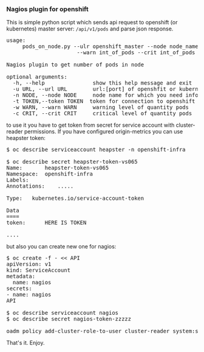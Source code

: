 <H3> Nagios plugin for openshift </h3>

This is simple python script which sends api request to openshift (or kubernetes) master server: `/api/v1/pods` and parse json response.
<pre>
usage:
	 pods_on_node.py --ulr openshift_master --node node_name --token bearer_token 
	                  --warn int_of_pods --crit int_of_pods

Nagios plugin to get number of pods in node

optional arguments:
  -h, --help               show this help message and exit
  -u URL, --url URL        url:[port] of openshfit or kubernetes master server
  -n NODE, --node NODE     node name for which you need info
  -t TOKEN,--token TOKEN  token for connection to openshift master
  -w WARN, --warn WARN     warning level of quantity pods
  -c CRIT, --crit CRIT     critical level of quantity pods
</pre>
to use it you have to get token from secret for service account with cluster-reader permissions. If you have configured origin-metrics you can use heapster token:
<pre>
$ oc describe serviceaccount heapster -n openshift-infra

$ oc describe secret heapster-token-vs065
Name:		heapster-token-vs065
Namespace:	openshift-infra
Labels:		<none>
Annotations:	.....

Type:	kubernetes.io/service-account-token

Data
====
token:		HERE IS TOKEN

....
</pre>

but also you can create new one for nagios:
<pre>
$ oc create -f - << API
apiVersion: v1
kind: ServiceAccount
metadata:
  name: nagios
secrets:
- name: nagios
API

$ oc describe serviceaccount nagios
$ oc describe secret nagios-token-zzzzz

oadm policy add-cluster-role-to-user cluster-reader system:serviceaccount:openshift-infra:nagios
</pre>

That's it. Enjoy.
